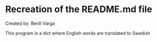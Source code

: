 # Recreation of the README.md file

Created by: Berill Varga

This program is a dict where English words are translated to Swedish
